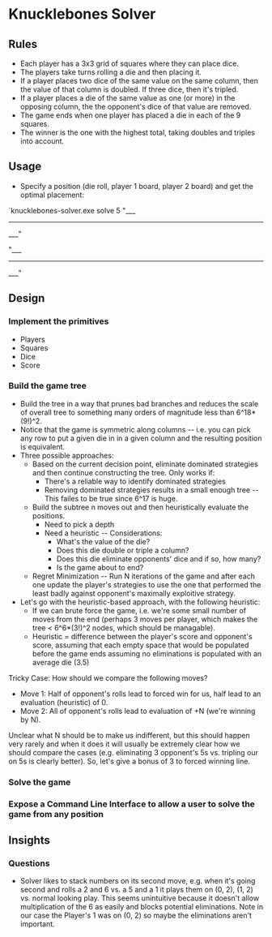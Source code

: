 # Knucklebones Solver

## Rules

* Each player has a 3x3 grid of squares where they can place dice.  
* The players take turns rolling a die and then placing it.
* If a player places two dice of the same value on the same column, then the value of that column is doubled.  If three dice, then it's tripled.
* If a player places a die of the same value as one (or more) in the opposing column, the the opponent's dice of that value are removed.
* The game ends when one player has placed a die in each of the 9 squares.
* The winner is the one with the highest total, taking doubles and triples into account.

## Usage

* Specify a position (die roll, player 1 board, player 2 board) and get the optimal placement:

`knucklebones-solver.exe solve 5 "___
___
___"

"___
___
___"

## Design

### Implement the primitives
* Players
* Squares
* Dice
* Score

### Build the game tree

* Build the tree in a way that prunes bad branches and reduces the scale of overall tree to something many orders of magnitude less than 6^18*(9!)^2.  
* Notice that the game is symmetric along columns -- i.e. you can pick any row to put a given die in in a given column and the resulting position is equivalent.
* Three possible approaches:
    * Based on the current decision point, eliminate dominated strategies and then continue constructing the tree.  Only works if:
        * There's a reliable way to identify dominated strategies
        * Removing dominated strategies results in a small enough tree -- This failes to be true since 6^17 is huge.  
    * Build the subtree n moves out and then heuristically evaluate the positions.  
        * Need to pick a depth
        * Need a heuristic -- Considerations:
            * What's the value of the die?
            * Does this die double or triple a column?
            * Does this die eliminate opponents' dice and if so, how many?
            * Is the game about to end?
    * Regret Minimization -- Run N iterations of the game and after each one update the player's strategies to use the one that performed the least badly against opponent's maximally exploitive strategy.    
* Let's go with the heuristic-based approach, with the following heuristic:
    * If we can brute force the game, i.e. we're some small number of moves from the end (perhaps 3 moves per player, which makes the tree < 6^6*(3!)^2 nodes, which should be managable).
    * Heuristic = difference between the player's score and opponent's score, assuming that each empty space that would be populated before the game ends assuming no eliminations is populated with an average die (3.5)


Tricky Case:
How should we compare the following moves?
* Move 1: Half of opponent's rolls lead to forced win for us, half lead to an evaluation (heuristic) of 0.
* Move 2: All of opponent's rolls lead to evaluation of +N (we're winning by N).

Unclear what N should be to make us indifferent, but this should happen very rarely and when it does it will usually be extremely clear how we should compare the cases (e.g. eliminating 3 opponent's 5s vs. tripling our on 5s is clearly better).  So, let's give a bonus of 3 to forced winning line.

### Solve the game

### Expose a Command Line Interface to allow a user to solve the game from any position


## Insights


### Questions

* Solver likes to stack numbers on its second move, e.g. when it's going second and rolls a 2 and 6 vs. a 5 and a 1 it plays them on (0, 2), (1, 2) vs. normal looking play.  This seems unintuitive because it doesn't allow multiplication of the 6 as easily and blocks potential eliminations.  Note in our case the Player's 1 was on (0, 2) so maybe the eliminations aren't important.